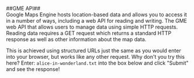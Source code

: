 ##GME API##  
Google Maps Engine hosts location-based data and allows you to access it in a number of ways, including a web API for reading and writing. The GME web API that allows users to manage data using simple HTTP requests. Reading data requires a GET request which returns a standard HTTP response as well as other information about the map data.  

This is achieved using structured URLs just the same as you would enter into your browser, but works like any other request. Why don't you try this here? Enter: `alice-in-wonderland.txt` into the box below and click "Submit" and see the response!